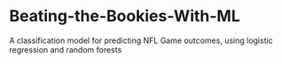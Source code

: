 # Beating-the-Bookies-With-ML
A classification model for predicting NFL Game outcomes, using logistic regression and random forests
